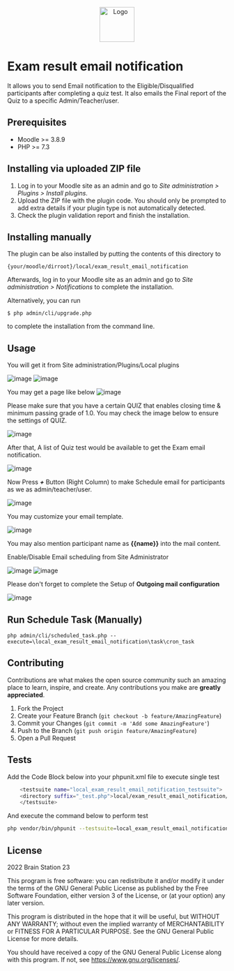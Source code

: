 <p align="center">
  <a href="#">
    <img src="https://user-images.githubusercontent.com/38932580/170247669-adf8b39e-8b55-4aaa-aa1c-a89a4e91d97c.svg" alt="Logo" width="80" height="80">
  </a>
</p>

# Exam result email notification #

It allows you to send Email notification to the Eligible/Disqualified participants after completing a quiz test. It also
emails the Final report of the Quiz to a specific Admin/Teacher/user.

## Prerequisites

- Moodle >= 3.8.9
- PHP >= 7.3

## Installing via uploaded ZIP file ##

1. Log in to your Moodle site as an admin and go to _Site administration >
   Plugins > Install plugins_.
2. Upload the ZIP file with the plugin code. You should only be prompted to add
   extra details if your plugin type is not automatically detected.
3. Check the plugin validation report and finish the installation.

## Installing manually ##

The plugin can be also installed by putting the contents of this directory to

    {your/moodle/dirroot}/local/exam_result_email_notification

Afterwards, log in to your Moodle site as an admin and go to _Site administration >
Notifications_ to complete the installation.

Alternatively, you can run

    $ php admin/cli/upgrade.php

to complete the installation from the command line.

## Usage

You will get it from Site administration/Plugins/Local plugins

![image](https://user-images.githubusercontent.com/38932580/170028959-89d6d203-1639-47bf-86f7-8ad3a9bc7a5f.png)
![image](https://user-images.githubusercontent.com/38932580/170029128-db8ac860-e556-4e5f-bbe2-c466778254bb.png)

You may get a page like below
![image](https://user-images.githubusercontent.com/38932580/171610108-494fb9b8-e719-4c98-982c-60fc81315f54.png)

Please make sure that you have a certain QUIZ that enables closing time & minimum passing grade of 1.0. You may check the image below to ensure the settings of QUIZ.

![image](https://user-images.githubusercontent.com/38932580/171610765-a15bddef-45ed-48b5-bba5-31445dd6224d.png)

After that, A list of Quiz test would be available to get the Exam email notification.

![image](https://user-images.githubusercontent.com/38932580/170029453-ded6f01c-48d7-4f1a-938f-a185a4e1bce6.png)

Now Press ***+*** Button (Right Column) to make Schedule email for participants as we as admin/teacher/user.

![image](https://user-images.githubusercontent.com/38932580/170031512-6066c73f-5639-488d-8d98-72d04efbf16f.png)

You may customize your email template.

![image](https://user-images.githubusercontent.com/38932580/170032008-27dab567-e0fa-4ddf-b3bc-98cef9092cfa.png)

You may also mention participant name as **{{name}}** into the mail content.

Enable/Disable Email scheduling from Site Administrator

![image](https://user-images.githubusercontent.com/38932580/170033457-f56df256-b4ad-441c-81a8-7565dd1dc8e8.png)
![image](https://user-images.githubusercontent.com/38932580/170033696-6e976f1f-1c19-441d-ac0c-1553894aa9a4.png)

Please don't forget to complete the Setup of **Outgoing mail configuration**

![image](https://user-images.githubusercontent.com/38932580/170034965-ec6bc733-17e2-4399-9dbb-cfe96a839724.png)

<!-- Run Cron Manually -->

## Run Schedule Task (Manually)

```she
php admin/cli/scheduled_task.php --execute=\local_exam_result_email_notification\task\cron_task
```

<!-- CONTRIBUTING -->

## Contributing

Contributions are what makes the open source community such an amazing place to learn, inspire, and create. Any
contributions you make are **greatly appreciated**.

1. Fork the Project
2. Create your Feature Branch (`git checkout -b feature/AmazingFeature`)
3. Commit your Changes (`git commit -m 'Add some AmazingFeature'`)
4. Push to the Branch (`git push origin feature/AmazingFeature`)
5. Open a Pull Request

<!-- Unit Tests -->

## Tests

Add the Code Block below into your phpunit.xml file to execute single test

```sh
    <testsuite name="local_exam_result_email_notification_testsuite">
    <directory suffix="_test.php">local/exam_result_email_notification/tests</directory>
    </testsuite>
```    

And execute the command below to perform test

```sh
php vendor/bin/phpunit --testsuite=local_exam_result_email_notification_testsuite
```

## License ##

2022 Brain Station 23

This program is free software: you can redistribute it and/or modify it under
the terms of the GNU General Public License as published by the Free Software
Foundation, either version 3 of the License, or (at your option) any later
version.

This program is distributed in the hope that it will be useful, but WITHOUT ANY
WARRANTY; without even the implied warranty of MERCHANTABILITY or FITNESS FOR A
PARTICULAR PURPOSE. See the GNU General Public License for more details.

You should have received a copy of the GNU General Public License along with
this program. If not, see <https://www.gnu.org/licenses/>.
